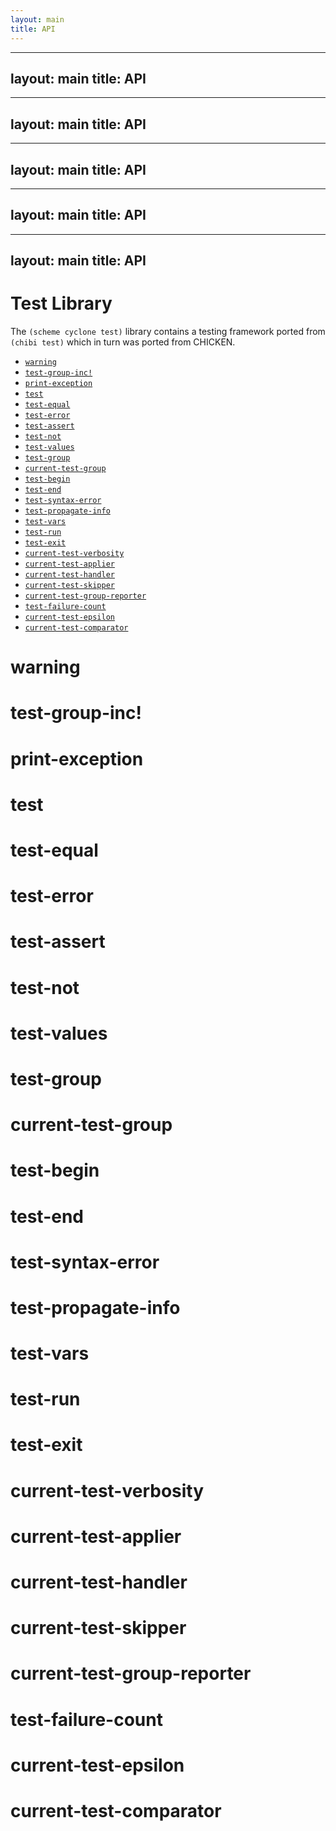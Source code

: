```yaml
---
layout: main
title: API
---
```


---
layout: main
title: API
---

---
layout: main
title: API
---

---
layout: main
title: API
---

---
layout: main
title: API
---

---
layout: main
title: API
---

# Test Library

The `(scheme cyclone test)` library contains a testing framework ported from `(chibi test)` which in turn was ported from CHICKEN.

- [`warning`](#warning)
- [`test-group-inc!`](#test-group-inc)
- [`print-exception`](#print-exception)
- [`test`](#test)
- [`test-equal`](#test-equal)
- [`test-error`](#test-error)
- [`test-assert`](#test-assert)
- [`test-not`](#test-not)
- [`test-values`](#test-values)
- [`test-group`](#test-group)
- [`current-test-group`](#current-test-group)
- [`test-begin`](#test-begin)
- [`test-end`](#test-end)
- [`test-syntax-error`](#test-syntax-error)
- [`test-propagate-info`](#test-propagate-info)
- [`test-vars`](#test-vars)
- [`test-run`](#test-run)
- [`test-exit`](#test-exit)
- [`current-test-verbosity`](#current-test-verbosity)
- [`current-test-applier`](#current-test-applier)
- [`current-test-handler`](#current-test-handler)
- [`current-test-skipper`](#current-test-skipper)
- [`current-test-group-reporter`](#current-test-group-reporter)
- [`test-failure-count`](#test-failure-count)
- [`current-test-epsilon`](#current-test-epsilon)
- [`current-test-comparator`](#current-test-comparator)

# warning

# test-group-inc!

# print-exception

# test

# test-equal

# test-error

# test-assert

# test-not

# test-values

# test-group

# current-test-group

# test-begin

# test-end

# test-syntax-error

# test-propagate-info

# test-vars

# test-run

# test-exit

# current-test-verbosity

# current-test-applier

# current-test-handler

# current-test-skipper

# current-test-group-reporter

# test-failure-count

# current-test-epsilon

# current-test-comparator

